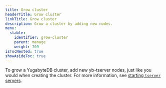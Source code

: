 ```yaml
---
title: Grow cluster
headerTitle: Grow cluster
linkTitle: Grow cluster
description: Grow a cluster by adding new nodes.
menu:
  stable:
    identifier: grow-cluster
    parent: manage
    weight: 709
isTocNested: true
showAsideToc: true
---
```


To grow a YugabyteDB cluster, add new yb-tserver nodes, just like you would when creating the cluster.
For more information, see [starting `tserver` servers](../../deploy/manual-deployment/start-tservers/).
